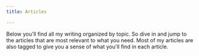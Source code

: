 ```yaml
---
title: Articles

---
```


Below you'll find all my writing organized by topic. So dive in and jump to the articles that are most relevant to what you need. Most of my articles are also tagged to give you a sense of what you'll find in each article.


